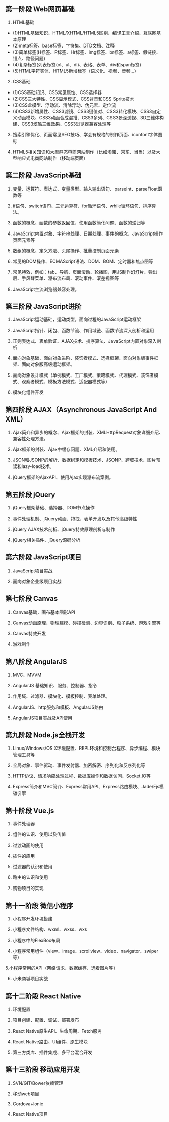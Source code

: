 ## 第一阶段 Web网页基础

1. HTML基础

* (1)HTML基础知识、HTML/XHTML/HTML5区别、编译工具介绍、互联网基本原理
* (2)meta标签、base标签、字符集、DTD文档、注释
* (3)简单标签(H标签、P标签、Hr标签、img标签、br标签、a标签、假链接、锚点、路径问题)
* (4)复杂标签(列表标签(ol、ul、dl)、表格、表单、div和span标签)
* (5)HTML字符实体、HTML5新增标签（语义化、视频、音频...）

2. CSS基础

* (1)CSS基础知识、CSS常见属性、CSS选择器
* (2)CSS三大特性、CSS显示模式、CSS背景和CSS Sprite技术
* (3)CSS盒模型、浮动流、清除浮动、伪元素、定位流
* (4)CSS3新增属性、CSS3滤镜、CSS3键值对、CSS3转化模块、CSS3自定义动画模块、CSS3动画合成混搭、CSS3多列、CSS3景深透视、3D三维体构建、CSS3炫酷三维效果、CSS3浏览器兼容处理等

3. 搜索引擎优化、页面常见SEO技巧、学会有规格的制作页面、iconfont字体图标

4. HTML5相关知识和大型静态电商网站制作（比如淘宝、京东、当当）以及大型响应式电商网站制作（移动端页面）


## 第二阶段 JavaScript基础

1. 变量、运算符、表达式、变量类型、输入输出语句、parseInt、parseFloat函数等

2. if语句、switch语句、三元运算符、for循环语句、while循环语句、排序算法。

3. 函数的概念、函数的参数返回值、使用函数简化问题、函数的递归等

4. JavaScript内置对象、字符串处理、日期处理、事件的概念、JavaScript操作页面元素等

5. 数组的概念、定义方法、头尾操作、批量控制页面元素

6. 常见的DOM操作、ECMAScript语法、DOM、BOM、定时器和焦点图等

7. 常见特效，例如：tab、导航、页面滚动、轮播图，用JS制作幻灯片、弹出层、手风琴菜单、瀑布流布局、滚动事件、滚差视图等

8. JavaScript主流浏览器兼容处理。

## 第三阶段 JavaScript进阶

1. JavaScript运动基础，运动类型，面向过程的JavaScript运动框架

2. JavaScript指针、闭包、函数节流、作用域链、函数节流深入剖析和运用

3. 正则表达式、表单验证、AJAX技术、排序算法、JavaScript内置对象深入剖析

4. 面向对象基础、面向对象进阶、装饰者模式、选择框架、面向对象版事件框架、面向对象版高级运动框架。

5. 面向对象设计模式（单例模式、工厂模式、策略模式、代理模式、装饰者模式、观察者模式、模板方法模式、适配器模式等）

6. 模块化组件开发


## 第四阶段 AJAX（Asynchronous JavaScript And XML）

1. Ajax简介和异步的概念、Ajax框架的封装、XMLHttpRequest对象详细介绍、兼容性处理方法。

2. Ajax框架的封装、Ajax中缓存问题、XML介绍和使用。

3. JSON和JSONP的解析、数据绑定和模板技术、JSONP、跨域技术、图片预读和lazy-load技术。

4. jQuery框架的AjaxAPI、使用Ajax实现瀑布流案例。

## 第五阶段 jQuery

1. jQuery框架基础、选择器、DOM节点操作

2. 事件处理机制、jQuery动画、拖拽、表单开发以及其他高级特性

3. jQuery AJAX技术剖析、jQuery特效原理剖析与制作

4. jQuery相关插件、jQuery源码分析


## 第六阶段 JavaScript项目

1. JavaScript项目实战

2. 面向对象企业级项目实战

## 第七阶段 Canvas

1. Canvas基础，画布基本图形API

2. Canvas动画原理、物理建模、碰撞检测、边界识别、粒子系统、游戏引擎等

3. Canvas特效开发

4. 游戏制作

## 第八阶段 AngularJS

1. MVC、MVVM

2. AngularJS 基础知识、服务、控制器、指令

3. 作用域、过滤器、模块化、模板控制、表单处理。

4. AngularJS、http服务和模板、AngularJS路由

5. AngularJS项目实战及API使用

## 第九阶段 Node.js全栈开发

1. Linux/Windows/OS X环境配置、REPL环境和控制台程序、异步编程、模块管理工具等

2. 全局对象、事件驱动、事件发射器、加密解密、序列化和反序列化等

3. HTTP协议、请求响应处理过程、数据库操作和数据访问、Socket.IO等

4. Express简介和MVC简介、Express常用API、Express路由模块、Jade/Ejs模板引擎

## 第十阶段 Vue.js

1. 事件处理器

2. 组件的认识、使用以及传值

3. 过渡动画的使用

4. 插件的应用

5. 过滤器的认识和使用

6. 路由的认识和使用

7. 购物项目的实现

## 第十一阶段 微信小程序

1. 小程序开发环境搭建

2. 小程序文件结构、wxml、wxss、wxs

3. 小程序中的FlexBox布局

4. 小程序常用组件（view、image、scrollview、video、navigator、swiper等）

5.小程序常用的API（网络请求、数据缓存、选着图片等）

6. 小米商城项目实战

## 第十二阶段 React Native

1. 环境配置

2. 项目创建、配置、调试、部署发布

3. React Native原生API、生命周期、Fetch服务

4. React Native路由、UI组件、原生模块

5. 第三方类库、插件集成、多平台混合开发

## 第十三阶段 移动应用开发

1. SVN/GIT/Bower依赖管理

2. 移动web项目

3. Cordova+lonic

4. React Native项目





